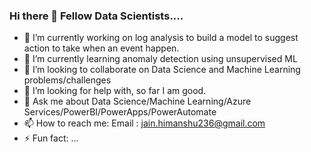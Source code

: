 ### Hi there 👋 Fellow Data Scientists....


- 🔭 I’m currently working on log analysis to build a model to suggest action to take when an event happen.
- 🌱 I’m currently learning anomaly detection using unsupervised ML
- 👯 I’m looking to collaborate on Data Science and Machine Learning problems/challenges
- 🤔 I’m looking for help with, so far I am good.
- 💬 Ask me about Data Science/Machine Learning/Azure Services/PowerBI/PowerApps/PowerAutomate
- 📫 How to reach me: Email : jain.himanshu236@gmail.com
- ⚡ Fun fact: ...

